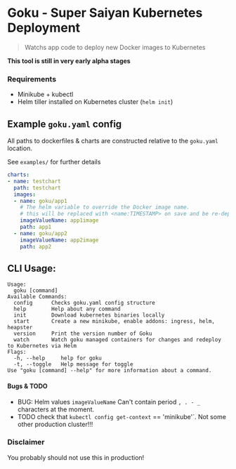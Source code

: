 # Goku - Super Saiyan Kubernetes Deployment
> Watchs app code to deploy new Docker images to Kubernetes

**This tool is still in very early alpha stages**

### Requirements
* Minikube + kubectl
* Helm tiller installed on Kubernetes cluster (`helm init`)

## Example `goku.yaml` config
All paths to dockerfiles & charts are constructed relative to the `goku.yaml` location.

See `examples/` for further details

```yaml
charts:
- name: testchart
  path: testchart
  images:
  - name: goku/app1
    # The helm variable to override the Docker image name.
    # this will be replaced with <name:TIMESTAMP> on save and be re-deployed.
    imageValueName: app1image
    path: app1
  - name: goku/app2
    imageValueName: app2image
    path: app2
```


## CLI Usage:
```
Usage:
  goku [command]
Available Commands:
  config      Checks goku.yaml config structure
  help        Help about any command
  init        Download kubernetes binaries locally
  start       Create a new minikube, enable addons: ingress, helm, heapster
  version     Print the version number of Goku
  watch       Watch goku managed containers for changes and redeploy to Kubernetes via Helm
Flags:
  -h, --help     help for goku
  -t, --toggle   Help message for toggle
Use "goku [command] --help" for more information about a command.
```

#### Bugs & TODO
- BUG: Helm values `imageValueName` Can't contain period `, . - _` characters at the moment.
- TODO check that `kubectl config get-context` == 'minikube'`. Not some other production cluster!!!
### Disclaimer
You probably should not use this in production!

